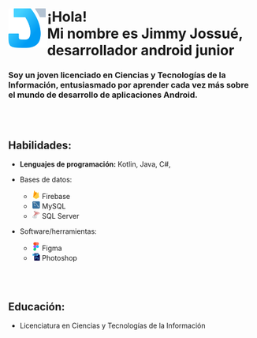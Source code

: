 <H1> 
  <img src="https://github.com/jgijonmedel/jgijonmedel/blob/main/ic_logo_jimmy_jossue.png" height="80" align='left'> 
    ¡Hola! 
    </br>
    Mi nombre es Jimmy Jossué, desarrollador android junior
</H1> 
<h3>Soy un joven licenciado en Ciencias y Tecnologías de la Información, entusiasmado por aprender cada vez más sobre el mundo de desarrollo de aplicaciones Android.</h3>
<!--
<img src="https://github.com/jgijonmedel/jgijonmedel/blob/main/banner.png" width="100%"> 
-->
</br>
</br>

## Habilidades:
- **Lenguajes de programación:** Kotlin, Java, C#, 

- Bases de datos: 
  - <img src="https://github.com/jgijonmedel/jgijonmedel/blob/main/ic_firebase.svg" height="17"> Firebase 
  - <img src="https://github.com/jgijonmedel/jgijonmedel/blob/main/ic_mysql.svg" height="17"> MySQL 
  - <img src="https://github.com/jgijonmedel/jgijonmedel/blob/main/ic_sql_server.svg" height="17"> SQL Server

- Software/herramientas:
  - <img src="https://github.com/jgijonmedel/jgijonmedel/blob/main/ic_figma.svg" height="17"> Figma 
  - <img src="https://github.com/jgijonmedel/jgijonmedel/blob/main/ic_photoshop.svg" height="17"> Photoshop
</br>
</br>

## Educación:
- Licenciatura en Ciencias y Tecnologías de la Información
</br>
</br>

  
